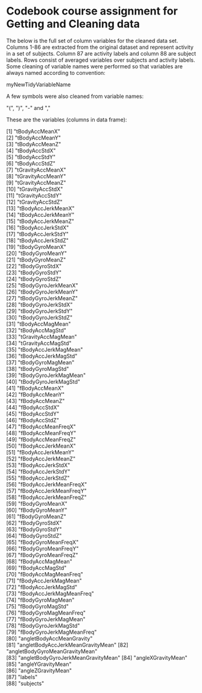 # Codebook course assignment for Getting and Cleaning data

The below is the full set of column variables for the cleaned data set. Columns 1-86 are extracted from the original dataset and represent activity in a set of subjects. Column 87 are activity labels and column 88 are subject labels. Rows consist of averaged variables over subjects and activity labels. Some cleaning of 
variable names were performed so that variables are always named according to convention:

myNewTidyVariableName

A few symbols were also cleaned from variable names:

"(", ")", "-" and ","

These are the variables (columns in data frame):

 [1] "tBodyAccMeanX"                    
 [2] "tBodyAccMeanY"                    
 [3] "tBodyAccMeanZ"                    
 [4] "tBodyAccStdX"                     
 [5] "tBodyAccStdY"                     
 [6] "tBodyAccStdZ"                     
 [7] "tGravityAccMeanX"                 
 [8] "tGravityAccMeanY"                 
 [9] "tGravityAccMeanZ"                 
[10] "tGravityAccStdX"                  
[11] "tGravityAccStdY"                  
[12] "tGravityAccStdZ"                  
[13] "tBodyAccJerkMeanX"                
[14] "tBodyAccJerkMeanY"                
[15] "tBodyAccJerkMeanZ"                
[16] "tBodyAccJerkStdX"                 
[17] "tBodyAccJerkStdY"                 
[18] "tBodyAccJerkStdZ"                 
[19] "tBodyGyroMeanX"                   
[20] "tBodyGyroMeanY"                   
[21] "tBodyGyroMeanZ"                   
[22] "tBodyGyroStdX"                    
[23] "tBodyGyroStdY"                    
[24] "tBodyGyroStdZ"                    
[25] "tBodyGyroJerkMeanX"               
[26] "tBodyGyroJerkMeanY"               
[27] "tBodyGyroJerkMeanZ"               
[28] "tBodyGyroJerkStdX"                
[29] "tBodyGyroJerkStdY"                
[30] "tBodyGyroJerkStdZ"                
[31] "tBodyAccMagMean"                  
[32] "tBodyAccMagStd"                   
[33] "tGravityAccMagMean"               
[34] "tGravityAccMagStd"                
[35] "tBodyAccJerkMagMean"              
[36] "tBodyAccJerkMagStd"               
[37] "tBodyGyroMagMean"                 
[38] "tBodyGyroMagStd"                  
[39] "tBodyGyroJerkMagMean"             
[40] "tBodyGyroJerkMagStd"              
[41] "fBodyAccMeanX"                    
[42] "fBodyAccMeanY"                    
[43] "fBodyAccMeanZ"                    
[44] "fBodyAccStdX"                     
[45] "fBodyAccStdY"                     
[46] "fBodyAccStdZ"                     
[47] "fBodyAccMeanFreqX"                
[48] "fBodyAccMeanFreqY"                
[49] "fBodyAccMeanFreqZ"                
[50] "fBodyAccJerkMeanX"                
[51] "fBodyAccJerkMeanY"                
[52] "fBodyAccJerkMeanZ"                
[53] "fBodyAccJerkStdX"                 
[54] "fBodyAccJerkStdY"                 
[55] "fBodyAccJerkStdZ"                 
[56] "fBodyAccJerkMeanFreqX"            
[57] "fBodyAccJerkMeanFreqY"            
[58] "fBodyAccJerkMeanFreqZ"            
[59] "fBodyGyroMeanX"                   
[60] "fBodyGyroMeanY"                   
[61] "fBodyGyroMeanZ"                   
[62] "fBodyGyroStdX"                    
[63] "fBodyGyroStdY"                    
[64] "fBodyGyroStdZ"                    
[65] "fBodyGyroMeanFreqX"               
[66] "fBodyGyroMeanFreqY"               
[67] "fBodyGyroMeanFreqZ"               
[68] "fBodyAccMagMean"                  
[69] "fBodyAccMagStd"                   
[70] "fBodyAccMagMeanFreq"              
[71] "fBodyAccJerkMagMean"              
[72] "fBodyAccJerkMagStd"               
[73] "fBodyAccJerkMagMeanFreq"          
[74] "fBodyGyroMagMean"                 
[75] "fBodyGyroMagStd"                  
[76] "fBodyGyroMagMeanFreq"             
[77] "fBodyGyroJerkMagMean"             
[78] "fBodyGyroJerkMagStd"              
[79] "fBodyGyroJerkMagMeanFreq"         
[80] "angletBodyAccMeanGravity"         
[81] "angletBodyAccJerkMeanGravityMean" 
[82] "angletBodyGyroMeanGravityMean"    
[83] "angletBodyGyroJerkMeanGravityMean"
[84] "angleXGravityMean"                
[85] "angleYGravityMean"                
[86] "angleZGravityMean"                
[87] "labels"                           
[88] "subjects"       